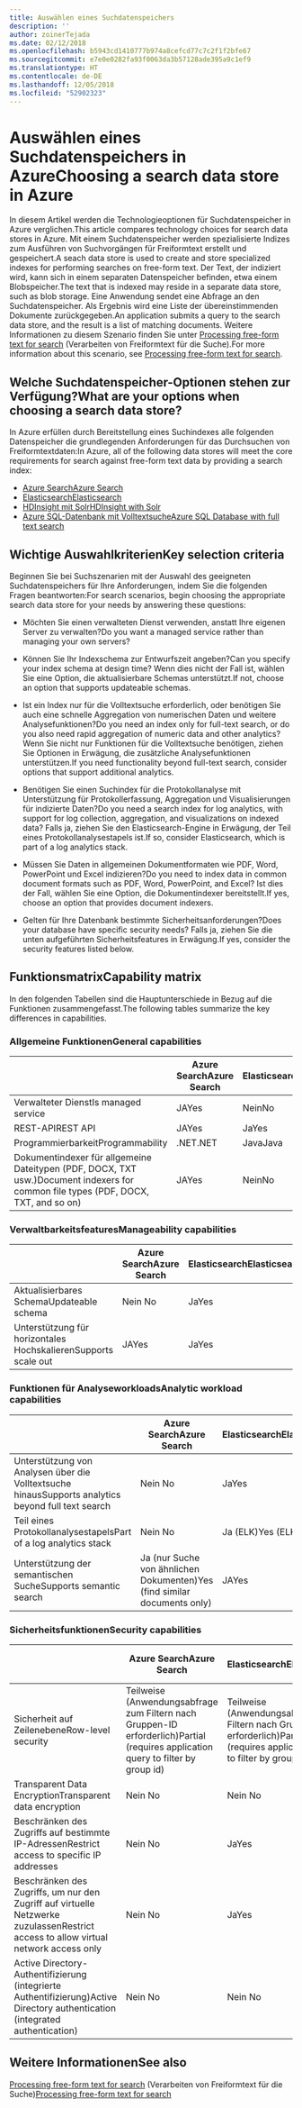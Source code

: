```yaml
---
title: Auswählen eines Suchdatenspeichers
description: ''
author: zoinerTejada
ms.date: 02/12/2018
ms.openlocfilehash: b5943cd1410777b974a8cefcd77c7c2f1f2bfe67
ms.sourcegitcommit: e7e0e0282fa93f0063da3b57128ade395a9c1ef9
ms.translationtype: HT
ms.contentlocale: de-DE
ms.lasthandoff: 12/05/2018
ms.locfileid: "52902323"
---
```

# <a name="choosing-a-search-data-store-in-azure"></a><span data-ttu-id="911a7-102">Auswählen eines Suchdatenspeichers in Azure</span><span class="sxs-lookup"><span data-stu-id="911a7-102">Choosing a search data store in Azure</span></span>

<span data-ttu-id="911a7-103">In diesem Artikel werden die Technologieoptionen für Suchdatenspeicher in Azure verglichen.</span><span class="sxs-lookup"><span data-stu-id="911a7-103">This article compares technology choices for search data stores in Azure.</span></span> <span data-ttu-id="911a7-104">Mit einem Suchdatenspeicher werden spezialisierte Indizes zum Ausführen von Suchvorgängen für Freiformtext erstellt und gespeichert.</span><span class="sxs-lookup"><span data-stu-id="911a7-104">A seach data store is used to create and store specialized indexes for performing searches on free-form text.</span></span> <span data-ttu-id="911a7-105">Der Text, der indiziert wird, kann sich in einem separaten Datenspeicher befinden, etwa einem Blobspeicher.</span><span class="sxs-lookup"><span data-stu-id="911a7-105">The text that is indexed may reside in a separate data store, such as blob storage.</span></span> <span data-ttu-id="911a7-106">Eine Anwendung sendet eine Abfrage an den Suchdatenspeicher. Als Ergebnis wird eine Liste der übereinstimmenden Dokumente zurückgegeben.</span><span class="sxs-lookup"><span data-stu-id="911a7-106">An application submits a query to the search data store, and the result is a list of matching documents.</span></span> <span data-ttu-id="911a7-107">Weitere Informationen zu diesem Szenario finden Sie unter [Processing free-form text for search](../scenarios/search.md) (Verarbeiten von Freiformtext für die Suche).</span><span class="sxs-lookup"><span data-stu-id="911a7-107">For more information about this scenario, see [Processing free-form text for search](../scenarios/search.md).</span></span> 

## <a name="what-are-your-options-when-choosing-a-search-data-store"></a><span data-ttu-id="911a7-108">Welche Suchdatenspeicher-Optionen stehen zur Verfügung?</span><span class="sxs-lookup"><span data-stu-id="911a7-108">What are your options when choosing a search data store?</span></span>
<span data-ttu-id="911a7-109">In Azure erfüllen durch Bereitstellung eines Suchindexes alle folgenden Datenspeicher die grundlegenden Anforderungen für das Durchsuchen von Freiformtextdaten:</span><span class="sxs-lookup"><span data-stu-id="911a7-109">In Azure, all of the following data stores will meet the core requirements for search against free-form text data by providing a search index:</span></span>
- [<span data-ttu-id="911a7-110">Azure Search</span><span class="sxs-lookup"><span data-stu-id="911a7-110">Azure Search</span></span>](/azure/search/search-what-is-azure-search)
- [<span data-ttu-id="911a7-111">Elasticsearch</span><span class="sxs-lookup"><span data-stu-id="911a7-111">Elasticsearch</span></span>](https://azuremarketplace.microsoft.com/marketplace/apps/elastic.elasticsearch?tab=Overview)
- [<span data-ttu-id="911a7-112">HDInsight mit Solr</span><span class="sxs-lookup"><span data-stu-id="911a7-112">HDInsight with Solr</span></span>](/azure/hdinsight/hdinsight-hadoop-solr-install-linux)
- [<span data-ttu-id="911a7-113">Azure SQL-Datenbank mit Volltextsuche</span><span class="sxs-lookup"><span data-stu-id="911a7-113">Azure SQL Database with full text search</span></span>](/sql/relational-databases/search/full-text-search)


## <a name="key-selection-criteria"></a><span data-ttu-id="911a7-114">Wichtige Auswahlkriterien</span><span class="sxs-lookup"><span data-stu-id="911a7-114">Key selection criteria</span></span>

<span data-ttu-id="911a7-115">Beginnen Sie bei Suchszenarien mit der Auswahl des geeigneten Suchdatenspeichers für Ihre Anforderungen, indem Sie die folgenden Fragen beantworten:</span><span class="sxs-lookup"><span data-stu-id="911a7-115">For search scenarios, begin choosing the appropriate search data store for your needs by answering these questions:</span></span>

- <span data-ttu-id="911a7-116">Möchten Sie einen verwalteten Dienst verwenden, anstatt Ihre eigenen Server zu verwalten?</span><span class="sxs-lookup"><span data-stu-id="911a7-116">Do you want a managed service rather than managing your own servers?</span></span>

- <span data-ttu-id="911a7-117">Können Sie Ihr Indexschema zur Entwurfszeit angeben?</span><span class="sxs-lookup"><span data-stu-id="911a7-117">Can you specify your index schema at design time?</span></span> <span data-ttu-id="911a7-118">Wenn dies nicht der Fall ist, wählen Sie eine Option, die aktualisierbare Schemas unterstützt.</span><span class="sxs-lookup"><span data-stu-id="911a7-118">If not, choose an option that supports updateable schemas.</span></span>

- <span data-ttu-id="911a7-119">Ist ein Index nur für die Volltextsuche erforderlich, oder benötigen Sie auch eine schnelle Aggregation von numerischen Daten und weitere Analysefunktionen?</span><span class="sxs-lookup"><span data-stu-id="911a7-119">Do you need an index only for full-text search, or do you also need rapid aggregation of numeric data and other analytics?</span></span> <span data-ttu-id="911a7-120">Wenn Sie nicht nur Funktionen für die Volltextsuche benötigen, ziehen Sie Optionen in Erwägung, die zusätzliche Analysefunktionen unterstützen.</span><span class="sxs-lookup"><span data-stu-id="911a7-120">If you need functionality beyond full-text search, consider options that support additional analytics.</span></span>

- <span data-ttu-id="911a7-121">Benötigen Sie einen Suchindex für die Protokollanalyse mit Unterstützung für Protokollerfassung, Aggregation und Visualisierungen für indizierte Daten?</span><span class="sxs-lookup"><span data-stu-id="911a7-121">Do you need a search index for log analytics, with support for log collection, aggregation, and visualizations on indexed data?</span></span> <span data-ttu-id="911a7-122">Falls ja, ziehen Sie den Elasticsearch-Engine in Erwägung, der Teil eines Protokollanalysestapels ist.</span><span class="sxs-lookup"><span data-stu-id="911a7-122">If so, consider Elasticsearch, which is part of a log analytics stack.</span></span>

- <span data-ttu-id="911a7-123">Müssen Sie Daten in allgemeinen Dokumentformaten wie PDF, Word, PowerPoint und Excel indizieren?</span><span class="sxs-lookup"><span data-stu-id="911a7-123">Do you need to index data in common document formats such as PDF, Word, PowerPoint, and Excel?</span></span> <span data-ttu-id="911a7-124">Ist dies der Fall, wählen Sie eine Option, die Dokumentindexer bereitstellt.</span><span class="sxs-lookup"><span data-stu-id="911a7-124">If yes, choose an option that provides document indexers.</span></span>

- <span data-ttu-id="911a7-125">Gelten für Ihre Datenbank bestimmte Sicherheitsanforderungen?</span><span class="sxs-lookup"><span data-stu-id="911a7-125">Does your database have specific security needs?</span></span> <span data-ttu-id="911a7-126">Falls ja, ziehen Sie die unten aufgeführten Sicherheitsfeatures in Erwägung.</span><span class="sxs-lookup"><span data-stu-id="911a7-126">If yes, consider the security features listed below.</span></span>

## <a name="capability-matrix"></a><span data-ttu-id="911a7-127">Funktionsmatrix</span><span class="sxs-lookup"><span data-stu-id="911a7-127">Capability matrix</span></span>

<span data-ttu-id="911a7-128">In den folgenden Tabellen sind die Hauptunterschiede in Bezug auf die Funktionen zusammengefasst.</span><span class="sxs-lookup"><span data-stu-id="911a7-128">The following tables summarize the key differences in capabilities.</span></span>

### <a name="general-capabilities"></a><span data-ttu-id="911a7-129">Allgemeine Funktionen</span><span class="sxs-lookup"><span data-stu-id="911a7-129">General capabilities</span></span>

| | <span data-ttu-id="911a7-130">Azure Search</span><span class="sxs-lookup"><span data-stu-id="911a7-130">Azure Search</span></span> | <span data-ttu-id="911a7-131">Elasticsearch</span><span class="sxs-lookup"><span data-stu-id="911a7-131">Elasticsearch</span></span> | <span data-ttu-id="911a7-132">HDInsight mit Solr</span><span class="sxs-lookup"><span data-stu-id="911a7-132">HDInsight with Solr</span></span> | <span data-ttu-id="911a7-133">SQL-Datenbank</span><span class="sxs-lookup"><span data-stu-id="911a7-133">SQL Database</span></span> | 
| --- | --- | --- | --- | --- | 
| <span data-ttu-id="911a7-134">Verwalteter Dienst</span><span class="sxs-lookup"><span data-stu-id="911a7-134">Is managed service</span></span> | <span data-ttu-id="911a7-135">JA</span><span class="sxs-lookup"><span data-stu-id="911a7-135">Yes</span></span> | <span data-ttu-id="911a7-136">Nein</span><span class="sxs-lookup"><span data-stu-id="911a7-136">No</span></span> | <span data-ttu-id="911a7-137">Ja</span><span class="sxs-lookup"><span data-stu-id="911a7-137">Yes</span></span> | <span data-ttu-id="911a7-138">JA</span><span class="sxs-lookup"><span data-stu-id="911a7-138">Yes</span></span> |  
| <span data-ttu-id="911a7-139">REST-API</span><span class="sxs-lookup"><span data-stu-id="911a7-139">REST API</span></span> | <span data-ttu-id="911a7-140">JA</span><span class="sxs-lookup"><span data-stu-id="911a7-140">Yes</span></span> | <span data-ttu-id="911a7-141">Ja</span><span class="sxs-lookup"><span data-stu-id="911a7-141">Yes</span></span> | <span data-ttu-id="911a7-142">JA</span><span class="sxs-lookup"><span data-stu-id="911a7-142">Yes</span></span> | <span data-ttu-id="911a7-143">Nein </span><span class="sxs-lookup"><span data-stu-id="911a7-143">No</span></span> |
| <span data-ttu-id="911a7-144">Programmierbarkeit</span><span class="sxs-lookup"><span data-stu-id="911a7-144">Programmability</span></span> | <span data-ttu-id="911a7-145">.NET</span><span class="sxs-lookup"><span data-stu-id="911a7-145">.NET</span></span> | <span data-ttu-id="911a7-146">Java</span><span class="sxs-lookup"><span data-stu-id="911a7-146">Java</span></span> | <span data-ttu-id="911a7-147">Java</span><span class="sxs-lookup"><span data-stu-id="911a7-147">Java</span></span> | <span data-ttu-id="911a7-148">T-SQL</span><span class="sxs-lookup"><span data-stu-id="911a7-148">T-SQL</span></span> | 
| <span data-ttu-id="911a7-149">Dokumentindexer für allgemeine Dateitypen (PDF, DOCX, TXT usw.)</span><span class="sxs-lookup"><span data-stu-id="911a7-149">Document indexers for common file types (PDF, DOCX, TXT, and so on)</span></span> | <span data-ttu-id="911a7-150">JA</span><span class="sxs-lookup"><span data-stu-id="911a7-150">Yes</span></span> | <span data-ttu-id="911a7-151">Nein</span><span class="sxs-lookup"><span data-stu-id="911a7-151">No</span></span> | <span data-ttu-id="911a7-152">Ja</span><span class="sxs-lookup"><span data-stu-id="911a7-152">Yes</span></span> | <span data-ttu-id="911a7-153">Nein </span><span class="sxs-lookup"><span data-stu-id="911a7-153">No</span></span> |

### <a name="manageability-capabilities"></a><span data-ttu-id="911a7-154">Verwaltbarkeitsfeatures</span><span class="sxs-lookup"><span data-stu-id="911a7-154">Manageability capabilities</span></span>

| | <span data-ttu-id="911a7-155">Azure Search</span><span class="sxs-lookup"><span data-stu-id="911a7-155">Azure Search</span></span> | <span data-ttu-id="911a7-156">Elasticsearch</span><span class="sxs-lookup"><span data-stu-id="911a7-156">Elasticsearch</span></span> | <span data-ttu-id="911a7-157">HDInsight mit Solr</span><span class="sxs-lookup"><span data-stu-id="911a7-157">HDInsight with Solr</span></span> | <span data-ttu-id="911a7-158">SQL-Datenbank</span><span class="sxs-lookup"><span data-stu-id="911a7-158">SQL Database</span></span> | 
| --- | --- | --- | --- | --- |
| <span data-ttu-id="911a7-159">Aktualisierbares Schema</span><span class="sxs-lookup"><span data-stu-id="911a7-159">Updateable schema</span></span> | <span data-ttu-id="911a7-160">Nein </span><span class="sxs-lookup"><span data-stu-id="911a7-160">No</span></span> | <span data-ttu-id="911a7-161">Ja</span><span class="sxs-lookup"><span data-stu-id="911a7-161">Yes</span></span> | <span data-ttu-id="911a7-162">Ja</span><span class="sxs-lookup"><span data-stu-id="911a7-162">Yes</span></span> | <span data-ttu-id="911a7-163">JA</span><span class="sxs-lookup"><span data-stu-id="911a7-163">Yes</span></span> |
| <span data-ttu-id="911a7-164">Unterstützung für horizontales Hochskalieren</span><span class="sxs-lookup"><span data-stu-id="911a7-164">Supports scale out</span></span>  | <span data-ttu-id="911a7-165">JA</span><span class="sxs-lookup"><span data-stu-id="911a7-165">Yes</span></span> | <span data-ttu-id="911a7-166">Ja</span><span class="sxs-lookup"><span data-stu-id="911a7-166">Yes</span></span> | <span data-ttu-id="911a7-167">JA</span><span class="sxs-lookup"><span data-stu-id="911a7-167">Yes</span></span> | <span data-ttu-id="911a7-168">Nein </span><span class="sxs-lookup"><span data-stu-id="911a7-168">No</span></span> |

### <a name="analytic-workload-capabilities"></a><span data-ttu-id="911a7-169">Funktionen für Analyseworkloads</span><span class="sxs-lookup"><span data-stu-id="911a7-169">Analytic workload capabilities</span></span>

| | <span data-ttu-id="911a7-170">Azure Search</span><span class="sxs-lookup"><span data-stu-id="911a7-170">Azure Search</span></span> | <span data-ttu-id="911a7-171">Elasticsearch</span><span class="sxs-lookup"><span data-stu-id="911a7-171">Elasticsearch</span></span> | <span data-ttu-id="911a7-172">HDInsight mit Solr</span><span class="sxs-lookup"><span data-stu-id="911a7-172">HDInsight with Solr</span></span> | <span data-ttu-id="911a7-173">SQL-Datenbank</span><span class="sxs-lookup"><span data-stu-id="911a7-173">SQL Database</span></span> | 
| --- | --- | --- | --- | --- | 
| <span data-ttu-id="911a7-174">Unterstützung von Analysen über die Volltextsuche hinaus</span><span class="sxs-lookup"><span data-stu-id="911a7-174">Supports analytics beyond full text search</span></span> | <span data-ttu-id="911a7-175">Nein </span><span class="sxs-lookup"><span data-stu-id="911a7-175">No</span></span> | <span data-ttu-id="911a7-176">Ja</span><span class="sxs-lookup"><span data-stu-id="911a7-176">Yes</span></span> | <span data-ttu-id="911a7-177">Ja</span><span class="sxs-lookup"><span data-stu-id="911a7-177">Yes</span></span> | <span data-ttu-id="911a7-178">JA</span><span class="sxs-lookup"><span data-stu-id="911a7-178">Yes</span></span> |
| <span data-ttu-id="911a7-179">Teil eines Protokollanalysestapels</span><span class="sxs-lookup"><span data-stu-id="911a7-179">Part of a log analytics stack</span></span> | <span data-ttu-id="911a7-180">Nein </span><span class="sxs-lookup"><span data-stu-id="911a7-180">No</span></span> | <span data-ttu-id="911a7-181">Ja (ELK)</span><span class="sxs-lookup"><span data-stu-id="911a7-181">Yes (ELK)</span></span> |  <span data-ttu-id="911a7-182">Nein </span><span class="sxs-lookup"><span data-stu-id="911a7-182">No</span></span> | <span data-ttu-id="911a7-183">Nein </span><span class="sxs-lookup"><span data-stu-id="911a7-183">No</span></span> |
| <span data-ttu-id="911a7-184">Unterstützung der semantischen Suche</span><span class="sxs-lookup"><span data-stu-id="911a7-184">Supports semantic search</span></span> | <span data-ttu-id="911a7-185">Ja (nur Suche von ähnlichen Dokumenten)</span><span class="sxs-lookup"><span data-stu-id="911a7-185">Yes (find similar documents only)</span></span> | <span data-ttu-id="911a7-186">JA</span><span class="sxs-lookup"><span data-stu-id="911a7-186">Yes</span></span> | <span data-ttu-id="911a7-187">Ja</span><span class="sxs-lookup"><span data-stu-id="911a7-187">Yes</span></span> | <span data-ttu-id="911a7-188">JA</span><span class="sxs-lookup"><span data-stu-id="911a7-188">Yes</span></span> | 

### <a name="security-capabilities"></a><span data-ttu-id="911a7-189">Sicherheitsfunktionen</span><span class="sxs-lookup"><span data-stu-id="911a7-189">Security capabilities</span></span>

| | <span data-ttu-id="911a7-190">Azure Search</span><span class="sxs-lookup"><span data-stu-id="911a7-190">Azure Search</span></span> | <span data-ttu-id="911a7-191">Elasticsearch</span><span class="sxs-lookup"><span data-stu-id="911a7-191">Elasticsearch</span></span> | <span data-ttu-id="911a7-192">HDInsight mit Solr</span><span class="sxs-lookup"><span data-stu-id="911a7-192">HDInsight with Solr</span></span> | <span data-ttu-id="911a7-193">SQL-Datenbank</span><span class="sxs-lookup"><span data-stu-id="911a7-193">SQL Database</span></span> | 
| --- | --- | --- | --- | --- | 
| <span data-ttu-id="911a7-194">Sicherheit auf Zeilenebene</span><span class="sxs-lookup"><span data-stu-id="911a7-194">Row-level security</span></span> | <span data-ttu-id="911a7-195">Teilweise (Anwendungsabfrage zum Filtern nach Gruppen-ID erforderlich)</span><span class="sxs-lookup"><span data-stu-id="911a7-195">Partial (requires application query to filter by group id)</span></span> | <span data-ttu-id="911a7-196">Teilweise (Anwendungsabfrage zum Filtern nach Gruppen-ID erforderlich)</span><span class="sxs-lookup"><span data-stu-id="911a7-196">Partial (requires application query to filter by group id)</span></span> | <span data-ttu-id="911a7-197">JA</span><span class="sxs-lookup"><span data-stu-id="911a7-197">Yes</span></span> | <span data-ttu-id="911a7-198">JA</span><span class="sxs-lookup"><span data-stu-id="911a7-198">Yes</span></span> | 
| <span data-ttu-id="911a7-199">Transparent Data Encryption</span><span class="sxs-lookup"><span data-stu-id="911a7-199">Transparent data encryption</span></span> | <span data-ttu-id="911a7-200">Nein </span><span class="sxs-lookup"><span data-stu-id="911a7-200">No</span></span> | <span data-ttu-id="911a7-201">Nein </span><span class="sxs-lookup"><span data-stu-id="911a7-201">No</span></span> | <span data-ttu-id="911a7-202">Nein </span><span class="sxs-lookup"><span data-stu-id="911a7-202">No</span></span> | <span data-ttu-id="911a7-203">JA</span><span class="sxs-lookup"><span data-stu-id="911a7-203">Yes</span></span> |  
| <span data-ttu-id="911a7-204">Beschränken des Zugriffs auf bestimmte IP-Adressen</span><span class="sxs-lookup"><span data-stu-id="911a7-204">Restrict access to specific IP addresses</span></span> | <span data-ttu-id="911a7-205">Nein </span><span class="sxs-lookup"><span data-stu-id="911a7-205">No</span></span> | <span data-ttu-id="911a7-206">Ja</span><span class="sxs-lookup"><span data-stu-id="911a7-206">Yes</span></span> | <span data-ttu-id="911a7-207">Ja</span><span class="sxs-lookup"><span data-stu-id="911a7-207">Yes</span></span> | <span data-ttu-id="911a7-208">JA</span><span class="sxs-lookup"><span data-stu-id="911a7-208">Yes</span></span> |   
| <span data-ttu-id="911a7-209">Beschränken des Zugriffs, um nur den Zugriff auf virtuelle Netzwerke zuzulassen</span><span class="sxs-lookup"><span data-stu-id="911a7-209">Restrict access to allow virtual network access only</span></span> | <span data-ttu-id="911a7-210">Nein </span><span class="sxs-lookup"><span data-stu-id="911a7-210">No</span></span> | <span data-ttu-id="911a7-211">Ja</span><span class="sxs-lookup"><span data-stu-id="911a7-211">Yes</span></span> | <span data-ttu-id="911a7-212">Ja</span><span class="sxs-lookup"><span data-stu-id="911a7-212">Yes</span></span> | <span data-ttu-id="911a7-213">JA</span><span class="sxs-lookup"><span data-stu-id="911a7-213">Yes</span></span> |  
| <span data-ttu-id="911a7-214">Active Directory-Authentifizierung (integrierte Authentifizierung)</span><span class="sxs-lookup"><span data-stu-id="911a7-214">Active Directory authentication (integrated authentication)</span></span> | <span data-ttu-id="911a7-215">Nein </span><span class="sxs-lookup"><span data-stu-id="911a7-215">No</span></span> | <span data-ttu-id="911a7-216">Nein </span><span class="sxs-lookup"><span data-stu-id="911a7-216">No</span></span> | <span data-ttu-id="911a7-217">Nein </span><span class="sxs-lookup"><span data-stu-id="911a7-217">No</span></span> | <span data-ttu-id="911a7-218">JA</span><span class="sxs-lookup"><span data-stu-id="911a7-218">Yes</span></span> | 

## <a name="see-also"></a><span data-ttu-id="911a7-219">Weitere Informationen</span><span class="sxs-lookup"><span data-stu-id="911a7-219">See also</span></span>

<span data-ttu-id="911a7-220">[Processing free-form text for search](../scenarios/search.md) (Verarbeiten von Freiformtext für die Suche)</span><span class="sxs-lookup"><span data-stu-id="911a7-220">[Processing free-form text for search](../scenarios/search.md)</span></span>
